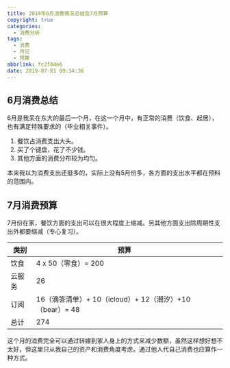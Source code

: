 ```yaml
---
title: 2019年6月消费情况总结及7月预算
copyright: true
categories:
  - 消费分析
tags:
  - 消费
  - 月记
  - 预算
abbrlink: fc2f84e6
date: 2019-07-01 09:34:36
---
```


<!-- more -->

## 6月消费总结

6月是我呆在东大的最后一个月，在这一个月中，有正常的消费（饮食、起居），也有满足特殊要求的（毕业相关事件）。

1. 餐饮占消费支出大头。
2. 买了个键盘，花了不少钱。
3. 其他方面的消费分布较为均匀。

本来我以为消费支出还挺多的，实际上没有5月份多，各方面的支出水平都在预料的范围内。

## 7月消费预算

7月份在家，餐饮方面的支出可以在很大程度上缩减。另其他方面支出除周期性支出外都要缩减（专心复习）。

| 类别   | 预算                                                     |     |
| ------ | -------------------------------------------------------- | --- |
| 饮食   | 4 x 50（零食）= 200                                      |     |
| 云服务 | 26                                                       |     |
| 订阅   | 16（滴答清单）+ 10（icloud）+ 12（潮汐）+10（bear）=  48 |     |
| 总计   | 274                                                      |     |

这个月的消费完全可以通过转嫁到家人身上的方式来减少数额，虽然这样想好想不太好，但这里只从我自己的资产和消费角度考虑。通过他人代自己消费也应算作一种方式。